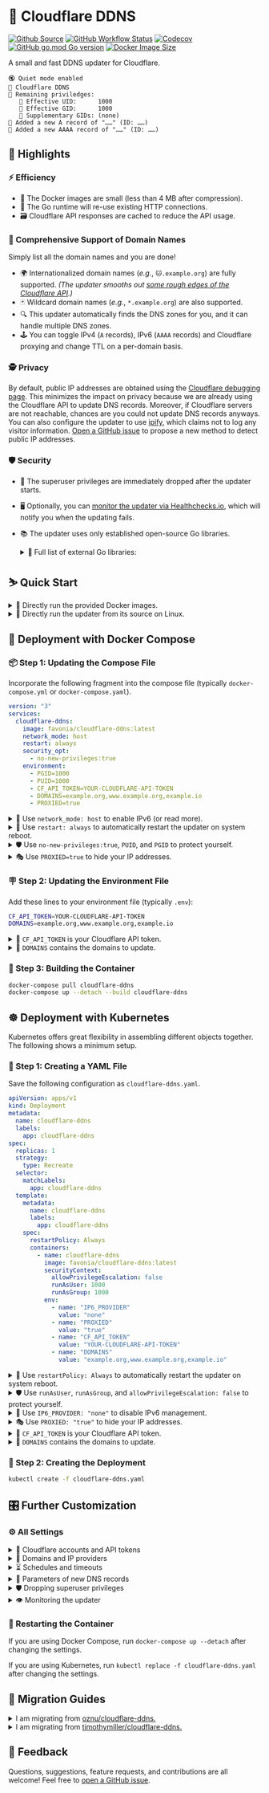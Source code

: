 # 🌟 Cloudflare DDNS

[![Github Source](https://img.shields.io/badge/source-github-orange)](https://github.com/favonia/cloudflare-ddns)
[![GitHub Workflow Status](https://img.shields.io/github/workflow/status/favonia/cloudflare-ddns/Building%20and%20Pushing)](https://github.com/favonia/cloudflare-ddns/actions/workflows/build.yaml)
[![Codecov](https://img.shields.io/codecov/c/github/favonia/cloudflare-ddns)](https://app.codecov.io/gh/favonia/cloudflare-ddns)
[![GitHub go.mod Go version](https://img.shields.io/github/go-mod/go-version/favonia/cloudflare-ddns)](https://golang.org/doc/install)
[![Docker Image Size](https://img.shields.io/docker/image-size/favonia/cloudflare-ddns/latest)](https://hub.docker.com/r/favonia/cloudflare-ddns)

A small and fast DDNS updater for Cloudflare.

```
🔇 Quiet mode enabled
🌟 Cloudflare DDNS
🥷 Remaining priviledges:
   🔸 Effective UID:      1000
   🔸 Effective GID:      1000
   🔸 Supplementary GIDs: (none)
🐣 Added a new A record of "……" (ID: ……)
🐣 Added a new AAAA record of "……" (ID: ……)
```

## 📜 Highlights

### ⚡ Efficiency

* 🤏 The Docker images are small (less than 4 MB after compression).
* 🔁 The Go runtime will re-use existing HTTP connections.
* 🗃️ Cloudflare API responses are cached to reduce the API usage.

### 💯 Comprehensive Support of Domain Names

Simply list all the domain names and you are done!

* 🌍 Internationalized domain names (_e.g._, `🐱.example.org`) are fully supported. _(The updater smooths out [some rough edges of the Cloudflare API](https://github.com/cloudflare/cloudflare-go/pull/690#issuecomment-911884832).)_
* 🃏 Wildcard domain names (_e.g._, `*.example.org`) are also supported.
* 🔍 This updater automatically finds the DNS zones for you, and it can handle multiple DNS zones.
* 🕹️ You can toggle IPv4 (`A` records), IPv6 (`AAAA` records) and Cloudflare proxying and change TTL on a per-domain basis.

### 🕵️ Privacy

By default, public IP addresses are obtained using the [Cloudflare debugging page](https://1.1.1.1/cdn-cgi/trace). This minimizes the impact on privacy because we are already using the Cloudflare API to update DNS records. Moreover, if Cloudflare servers are not reachable, chances are you could not update DNS records anyways. You can also configure the updater to use [ipify](https://www.ipify.org), which claims not to log any visitor information. [Open a GitHub issue](https://github.com/favonia/cloudflare-ddns/issues/new) to propose a new method to detect public IP addresses.

### 🛡️ Security

* 🛑 The superuser privileges are immediately dropped after the updater starts.
* 🖥️ Optionally, you can [monitor the updater via Healthchecks.io](https://healthchecks.io), which will notify you when the updating fails.
* 📚 The updater uses only established open-source Go libraries.
  <details><summary>🔌 Full list of external Go libraries:</summary>

  - [cap](https://sites.google.com/site/fullycapable):\
    Manipulation of Linux capabilities.
  - [cloudflare-go](https://github.com/cloudflare/cloudflare-go):\
    The official Go binding of Cloudflare API v4. It provides robust handling of pagination, rate limiting, and other tricky bits.
  - [cron](https://github.com/robfig/cron):\
    Parsing of Cron expressions.
  - [go-cache](https://github.com/patrickmn/go-cache):\
    Essentially `map[string]any` with expiration times.
  - [jet](https://github.com/CloudyKit/jet):\
    Fast and small template engines.
  - [mock](https://github.com/golang/mock) (for testing only):\
    A comprehensive, semi-official framework for mocking.
  - [testify](https://github.com/stretchr/testify) (for testing only):\
    A comprehensive tool set for testing Go programs.
  </details>

## ⛷️ Quick Start

<details><summary>🐋 Directly run the provided Docker images.</summary>

```bash
docker run \
  --network host \
  -e CF_API_TOKEN=YOUR-CLOUDFLARE-API-TOKEN \
  -e DOMAINS=example.org,www.example.org,example.io \
  -e PROXIED=true \
  favonia/cloudflare-ddns
```
</details>

<details><summary>🧬 Directly run the updater from its source on Linux.</summary>

You need the [Go tool](https://golang.org/doc/install) to run the updater from its source.

```bash
CF_API_TOKEN=YOUR-CLOUDFLARE-API-TOKEN \
  DOMAINS=example.org,www.example.org,example.io \
  PROXIED=true \
  go run ./cmd/*.go
```

👉 For non-Linux operating systems, please use Docker images instead.
</details>

## 🐋 Deployment with Docker Compose

### 📦 Step 1: Updating the Compose File

Incorporate the following fragment into the compose file (typically `docker-compose.yml` or `docker-compose.yaml`).

```yaml
version: "3"
services:
  cloudflare-ddns:
    image: favonia/cloudflare-ddns:latest
    network_mode: host
    restart: always
    security_opt:
      - no-new-privileges:true
    environment:
      - PGID=1000
      - PUID=1000
      - CF_API_TOKEN=YOUR-CLOUDFLARE-API-TOKEN
      - DOMAINS=example.org,www.example.org,example.io
      - PROXIED=true
```

<details>
<summary>📡 Use <code>network_mode: host</code> to enable IPv6 (or read more).</summary>

The easiest way to enable IPv6 is to use `network_mode: host` so that the updater can access the host IPv6 network directly. If you wish to keep the updater isolated from the host network, check out the [official documentation on IPv6](https://docs.docker.com/config/daemon/ipv6/) and [this GitHub issue about IPv6](https://github.com/favonia/cloudflare-ddns/issues/119). If your host OS is Linux, here’s the tl;dr:

1. Use `network_mode: bridge` instead of `network_mode: host`.
2. Edit or create `/etc/docker/daemon.json` with the following content:
   ```json
   {
     "ipv6": true,
     "fixed-cidr-v6": "fd00::/8",
     "experimental": true,
     "ip6tables": true
   }
   ```
3. Restart the Docker daemon (if you are using systemd):
   ```sh
   systemctl restart docker.service
   ```
</details>

<details>
<summary>🔁 Use <code>restart: always</code> to automatically restart the updater on system reboot.</summary>

Docker’s default restart policies should prevent excessive logging when there are configuration errors.
</details>

<details>
<summary>🛡️ Use <code>no-new-privileges:true</code>, <code>PUID</code>, and <code>PGID</code> to protect yourself.</summary>

Change `1000` to the user or group IDs you wish to use to run the updater. The setting `no-new-privileges:true` provides additional protection, especially when you run the container as a non-superuser. The updater itself will read <code>PUID</code> and <code>PGID</code> and attempt to drop all those privileges as much as possible.
</details>

<details>
<summary>🎭 Use <code>PROXIED=true</code> to hide your IP addresses.</summary>

The setting `PROXIED=true` instructs Cloudflare to cache webpages on your machine and hide your actual IP addresses. If you wish to bypass that and expose your actual IP addresses, simply remove `PROXIED=true`. (The default value of `PROXIED` is `false`.)
</details>

### 🪧 Step 2: Updating the Environment File

Add these lines to your environment file (typically `.env`):
```bash
CF_API_TOKEN=YOUR-CLOUDFLARE-API-TOKEN
DOMAINS=example.org,www.example.org,example.io
```

<details>
<summary>🔑 <code>CF_API_TOKEN</code> is your Cloudflare API token.</summary>

The value of `CF_API_TOKEN` should be an API **token** (_not_ an API key), which can be obtained from the [API Tokens page](https://dash.cloudflare.com/profile/api-tokens). Use the **Edit zone DNS** template to create and copy a token into the environment file. ⚠️ The less secure API key authentication is deliberately _not_ supported.
</details>

<details>
<summary>📍 <code>DOMAINS</code> contains the domains to update.</summary>

The value of `DOMAINS` should be a list of fully qualified domain names separated by commas. For example, `DOMAINS=example.org,www.example.org,example.io` instructs the updater to manage the domains `example.org`, `www.example.org`, and `example.io`. These domains do not have to be in the same zone---the updater will identify their zones automatically.
</details>

### 🚀 Step 3: Building the Container

```bash
docker-compose pull cloudflare-ddns
docker-compose up --detach --build cloudflare-ddns
```

## ☸️ Deployment with Kubernetes

Kubernetes offers great flexibility in assembling different objects together. The following shows a minimum setup.

### 📝 Step 1: Creating a YAML File

Save the following configuration as `cloudflare-ddns.yaml`.

```yaml
apiVersion: apps/v1
kind: Deployment
metadata:
  name: cloudflare-ddns
  labels:
    app: cloudflare-ddns
spec:
  replicas: 1
  strategy:
    type: Recreate
  selector:
    matchLabels:
      app: cloudflare-ddns
  template:
    metadata:
      name: cloudflare-ddns
      labels:
        app: cloudflare-ddns
    spec:
      restartPolicy: Always
      containers:
        - name: cloudflare-ddns
          image: favonia/cloudflare-ddns:latest
          securityContext:
            allowPrivilegeEscalation: false
            runAsUser: 1000
            runAsGroup: 1000
          env:
            - name: "IP6_PROVIDER"
              value: "none"
            - name: "PROXIED"
              value: "true"
            - name: "CF_API_TOKEN"
              value: "YOUR-CLOUDFLARE-API-TOKEN"
            - name: "DOMAINS"
              value: "example.org,www.example.org,example.io"
```

<details>
<summary>🔁 Use <code>restartPolicy: Always</code> to automatically restart the updater on system reboot.</summary>

Kubernetes’s default restart policies should prevent excessive logging when there are configuration errors.
</details>

<details>
<summary>🛡️ Use <code>runAsUser</code>, <code>runAsGroup</code>, and <code>allowPrivilegeEscalation: false</code> to protect yourself.</summary>

Kubernetes comes with built-in support to drop superuser privileges. The updater itself will also attempt to drop all of them.
</details>

<details>
<summary>📡 Use <code>IP6_PROVIDER: "none"</code> to disable IPv6 management.</summary>

The support of IPv6 in Kubernetes has been improving, but a working setup still takes effort. Since Kubernetes 1.21+, the [IPv4/IPv6 dual stack](https://kubernetes.io/docs/concepts/services-networking/dual-stack/) is enabled by default, but a setup which allows IPv6 egress traffic (_e.g.,_ to reach Cloudflare servers to detect public IPv6 addresses) still requires deep understanding of Kubernetes and is beyond this simple guide. The popular tool [minicube](https://minikube.sigs.k8s.io/), which implements a simple local Kubernetes cluster, unfortunately [does not support IPv6 yet](https://minikube.sigs.k8s.io/docs/faq/#does-minikube-support-ipv6). Until there is an easy way to enable IPv6 in Kubernetes, the template here will have IPv6 disabled.

If you manage to enable IPv6, congratulations. Feel free to remove `IP6_PROVIDER: "none"` to detect and update both `A` and `AAAA` records. There is almost no danger in enabling IPv6 even when the IPv6 setup is not working. In the worst case, the updater will remove all `AAAA` records associated with the domains in `DOMAINS` and `IP6_DOMAINS` because those records will appear to be “stale.” The deleted records will be recreated once the updater correctly detects the IPv6 addresses.
</details>

<details>
<summary>🎭 Use <code>PROXIED: "true"</code> to hide your IP addresses.</summary>

The setting `PROXIED: "true"` instructs Cloudflare to cache webpages on your machine and hide your actual IP addresses. If you wish to bypass that and expose your actual IP addresses, simply remove `PROXIED: "true"`. (The default value of `PROXIED` is `false`.)
</details>

<details>
<summary>🔑 <code>CF_API_TOKEN</code> is your Cloudflare API token.</summary>

The value of `CF_API_TOKEN` should be an API **token** (_not_ an API key), which can be obtained from the [API Tokens page](https://dash.cloudflare.com/profile/api-tokens). Use the **Edit zone DNS** template to create and copy a token into the environment file. ⚠️ The less secure API key authentication is deliberately _not_ supported.
</details>

<details>
<summary>📍 <code>DOMAINS</code> contains the domains to update.</summary>

The value of `DOMAINS` should be a list of fully qualified domain names separated by commas. For example, `DOMAINS=example.org,www.example.org,example.io` instructs the updater to manage the domains `example.org`, `www.example.org`, and `example.io`. These domains do not have to be in the same zone---the updater will identify their zones automatically.
</details>

### 🚀 Step 2: Creating the Deployment

```sh
kubectl create -f cloudflare-ddns.yaml
```

## 🎛️ Further Customization

### ⚙️ All Settings

<details>
<summary>🔑 Cloudflare accounts and API tokens</summary>

| Name | Valid Values | Meaning | Required? | Default Value |
| ---- | ------------ | ------- | --------- | ------------- |
| `CF_ACCOUNT_ID` | Cloudflare Account IDs | The account ID used to distinguish multiple zone IDs with the same name | No | `""` (unset) |
| `CF_API_TOKEN_FILE` | Paths to files containing Cloudflare API tokens | A file that contains the token to access the Cloudflare API | Exactly one of `CF_API_TOKEN` and `CF_API_TOKEN_FILE` should be set | N/A |
| `CF_API_TOKEN` | Cloudflare API tokens | The token to access the Cloudflare API | Exactly one of `CF_API_TOKEN` and `CF_API_TOKEN_FILE` should be set | N/A |

In most cases, `CF_ACCOUNT_ID` is not needed.
</details>

<details>
<summary>📍 Domains and IP providers</summary>

| Name | Valid Values | Meaning | Required? | Default Value |
| ---- | ------------ | ------- | --------- | ------------- |
| `DOMAINS` | Comma-separated fully qualified domain names or wildcard domain names | The domains the updater should manage for both `A` and `AAAA` records | (See below) | N/A
| `IP4_DOMAINS` | Comma-separated fully qualified domain names or wildcard domain names | The domains the updater should manage for `A` records | (See below) | N/A
| `IP6_DOMAINS` | Comma-separated fully qualified domain names or wildcard domain names | The domains the updater should manage for `AAAA` records | (See below) | N/A
| `IP4_PROVIDER` | `cloudflare.doh`, `cloudflare.trace`, `ipify`, `local`, and `none` | How to detect IPv4 addresses. (See below) | No | `cloudflare.trace`
| `IP6_PROVIDER` | `cloudflare.doh`, `cloudflare.trace`, `ipify`, `local`, and `none` | How to detect IPv6 addresses. (See below) | No | `cloudflare.trace`

> <details>
> <summary>📍 At least one of <code>DOMAINS</code> and <code>IP4/6_DOMAINS</code> must be non-empty.</summary>
>
> At least one domain should be listed in `DOMAINS`, `IP4_DOMAINS`, or `IP6_DOMAINS`. Otherwise, if all of them are empty, then the updater has nothing to do. It is fine to list the same domain in both `IP4_DOMAINS` and `IP6_DOMAINS`, which is equivalent to listing it in `DOMAINS`. Internationalized domain names are supported using the non-transitional processing that is fully compatible with IDNA2008.
> </details>

> <details>
> <summary>📜 Full list of available providers for <code>IP4_PROVIDER</code> and <code>IP6_PROVIDER</code>:</summary>
>
> - `cloudflare.doh`\
>  Get the public IP address by querying `whoami.cloudflare.` against [Cloudflare via DNS-over-HTTPS](https://developers.cloudflare.com/1.1.1.1/dns-over-https) and update DNS records accordingly.
> - `cloudflare.trace`\
>  Get the public IP address by parsing the [Cloudflare debugging page](https://1.1.1.1/cdn-cgi/trace) and update DNS records accordingly.
> - `ipify`\
>   Get the public IP address via [ipify’s public API](https://www.ipify.org/) and update DNS records accordingly.
> - `local`\
>   Get the address via local network interfaces and update DNS records accordingly. When multiple local network interfaces or in general multiple IP addresses are present, the updater will use the address that would have been used for outbound UDP connections to Cloudflare servers. ⚠️ You need access to the host network (such as `network_mode: host` in Docker Compose or `hostNetwork: true` in Kubernetes) for this policy, for otherwise the updater will detect the addresses inside the [bridge network in Docker](https://docs.docker.com/network/bridge/) or the [default namespaces in Kubernetes](https://kubernetes.io/docs/concepts/overview/working-with-objects/namespaces/) instead of those in the host network.
> - `none`\
>   Stop the DNS updating completely. Existing DNS records will not be removed.
>
> The option `IP4_PROVIDER` is governing IPv4 addresses and `A`-type records, while the option `IP6_PROVIDER` is governing IPv6 addresses and `AAAA`-type records. The two options act independently of each other.
> </details>

</details>

<details>
<summary>⏳ Schedules and timeouts</summary>

| Name | Valid Values | Meaning | Required? | Default Value |
| ---- | ------------ | ------- | --------- | ------------- |
| `CACHE_EXPIRATION` | Positive time durations with a unit, such as `1h` and `10m`. See [time.ParseDuration](https://golang.org/pkg/time/#ParseDuration) | The expiration of cached Cloudflare API responses | No | `6h0m0s` (6 hours)
| `DELETE_ON_STOP` | Boolean values, such as `true`, `false`, `0` and `1`. See [strconv.ParseBool](https://pkg.go.dev/strconv#ParseBool) | Whether managed DNS records should be deleted on exit | No | `false`
| `DETECTION_TIMEOUT` | Positive time durations with a unit, such as `1h` and `10m`. See [time.ParseDuration](https://golang.org/pkg/time/#ParseDuration) | The timeout of each attempt to detect IP addresses | No | `5s` (5 seconds)
| `TZ` | Recognized timezones, such as `UTC` | The timezone used for logging and parsing `UPDATE_CRON` | No | `UTC`
| `UPDATE_CRON` | Cron expressions. See the [documentation of cron](https://pkg.go.dev/github.com/robfig/cron/v3#hdr-CRON_Expression_Format) | The schedule to re-check IP addresses and update DNS records (if necessary) | No | `@every 5m` (every 5 minutes)
| `UPDATE_ON_START` | Boolean values, such as `true`, `false`, `0` and `1`. See [strconv.ParseBool](https://pkg.go.dev/strconv#ParseBool) | Whether to check IP addresses on start regardless of `UPDATE_CRON` | No | `true`
| `UPDATE_TIMEOUT` | Positive time durations with a unit, such as `1h` and `10m`. See [time.ParseDuration](https://golang.org/pkg/time/#ParseDuration) | The timeout of each attempt to update DNS records, per domain, per record type | No | `30s` (30 seconds)

⚠️ The update schedule _does not_ take the time to update records into consideration. For example, if the schedule is “for every 5 minutes”, and if the updating itself takes 2 minutes, then the actual interval between adjacent updates is 3 minutes, not 5 minutes.
</details>

<details>
<summary>🐣 Parameters of new DNS records</summary>

| Name | Valid Values | Meaning | Required? | Default Value |
| ---- | ------------ | ------- | --------- | ------------- |
| `PROXIED` | Boolean values, such as `true`, `false`, `0` and `1`. See [strconv.ParseBool](https://pkg.go.dev/strconv#ParseBool) | Whether new DNS records should be proxied by Cloudflare | No | `false`
| `TTL` | Time-to-live (TTL) values in seconds | The TTL values used to create new DNS records | No | `1` (This means “automatic” to Cloudflare)

> <details>
> <summary>🧪 Experimental support of Go templates:</summary>
>
> Both `PROXIED` and `TTL` can be [Jet Templates](https://github.com/CloudyKit/jet/blob/master/docs/syntax.md) for per-domain settings. For example, `PROXIED={{!hasSuffix("example.org")}}` means all domains should be proxied except domains like `www.example.org` and `example.org`. The Go templates are executed with the following two custom functions:
> - `inDomains(patterns ...string) bool`
>
>   Returns `true` if and only if the target domain matches one of `patterns`. All domains are normalized before comparison. For example, internationalized domain names are converted to Punycode before comparing them.
> - `hasSuffix(patterns ...string) bool`
>
>   Returns `true` if and only if the target domain has one of `patterns` as itself or its parent (or ancestor). Note that labels in domains must fully match; for example, the suffix `b.org` will not match `www.bb.org` because `bb.org` and `b.org` are incomparable, while the suffix `bb.org` will match `www.bb.org`.
>
> Some examples:
> - `TTL={{if hasSuffix("b.c")}} 60 {{else if inDomains("d.e.f","a.bb.c")}} 90 {{else}} 120 {{end}}`
>
>   For the domain `b.c` and its descendants, the TTL is 60, and for the domains `d.e.f` and `a.bb.c`, the TTL is 90, and then for all other domains, the TTL is 120.
> - `PROXIED={{hasSuffix("b.c") && ! inDomains("a.b.c"))}}`
>
>   Proxy the domain `b.c` and its descendants except for the domain `a.b.c`.
> </details>

</details>

<details>
<summary>🛡️ Dropping superuser privileges</summary>

| Name | Valid Values | Meaning | Required? | Default Value |
| ---- | ------------ | ------- | --------- | ------------- |
| `PGID` | Non-zero POSIX group ID | The group ID the updater should assume | No | Effective group ID; if it is zero, then the real group ID; if it is still zero, then `1000`
| `PUID` | Non-zero POSIX user ID | The user ID the updater should assume | No | Effective user ID; if it is zero, then the real user ID; if it is still zero, then `1000`

👉 The updater will also try to drop supplementary group IDs.
</details>

<details>
<summary>👁️ Monitoring the updater</summary>

| Name | Valid Values | Meaning | Required? | Default Value |
| ---- | ------------ | ------- | --------- | ------------- |
| `QUIET` | Boolean values, such as `true`, `false`, `0` and `1`. See [strconv.ParseBool](https://pkg.go.dev/strconv#ParseBool) | Whether the updater should reduce the logging to the standard output | No | `false`
| `HEALTHCHECKS` | [Healthchecks.io ping URLs](https://healthchecks.io/docs/), such as `https://hc-ping.com/<uuid>` or `https://hc-ping.com/<project-ping-key>/<name-slug>` (see below) | If set, the updater will ping the URL when it successfully updates IP addresses | No | `""` (unset)

For `HEALTHCHECKS`, the updater accepts any URL that follows the [same notification protocol](https://healthchecks.io/docs/http_api/).
</details>

### 🔂 Restarting the Container

If you are using Docker Compose, run `docker-compose up --detach` after changing the settings.

If you are using Kubernetes, run `kubectl replace -f cloudflare-ddns.yaml` after changing the settings.

## 🚵 Migration Guides

<details>
<summary>I am migrating from <a href="https://hub.docker.com/r/oznu/cloudflare-ddns/">oznu/cloudflare-ddns.</a></summary>

⚠️ [oznu/cloudflare-ddns](https://hub.docker.com/r/oznu/cloudflare-ddns/) relies on unverified DNS responses to obtain public IP addresses; a malicious hacker could potentially manipulate or forge DNS responses and trick it into updating your domain with any IP address. In comparison, we use only verified responses from Cloudflare or ipify.

| Old Parameter |  | New Paramater |
| ------------- | - | ------------- |
| `API_KEY=key` | ✔️ | Use `CF_API_TOKEN=key` |
| `API_KEY_FILE=file` | ✔️ | Use `CF_API_TOKEN_FILE=file` |
| `ZONE=example.org` and `SUBDOMAIN=sub` | ✔️ | Use `DOMAINS=sub.example.org` directly |
| `PROXIED=true` | ✔️ | Same |
| `RRTYPE=A` | ✔️ | Both IPv4 and IPv6 are enabled by default; use `IP6_PROVIDER=none` to disable IPv6 |
| `RRTYPE=AAAA` | ✔️ | Both IPv4 and IPv6 are enabled by default; use `IP4_PROVIDER=none` to disable IPv4 |
| `DELETE_ON_STOP=true` | ✔️ | Same |
| `INTERFACE=iface` | ✔️ | Not required for `local` providers; we can handle multiple network interfaces |
| `CUSTOM_LOOKUP_CMD=cmd` | ❌ | _There is not even a shell in the minimum Docker image_ |
| `DNS_SERVER=server` | ❌ | _Only the secure Cloudflare and ipify are supported_ |

</details>

<details>
<summary>I am migrating from <a href="https://github.com/timothymiller/cloudflare-ddns">timothymiller/cloudflare-ddns.</a></summary>

| Old JSON Key |  | New Paramater |
| ------------ | - | ------------- |
| `cloudflare.authentication.api_token` | ✔️ | Use `CF_API_TOKEN=key` |
| `cloudflare.authentication.api_key` | ❌ | _Use the newer, more secure [API tokens](https://dash.cloudflare.com/profile/api-tokens)_ |
| `cloudflare.zone_id` | ✔️ | Not needed; automatically retrieved from the server |
| `cloudflare.subdomains[].name` | ✔️ | Use `DOMAINS` with **fully qualified domain names** (FQDNs); for example, if your zone is `example.org` and your subdomain is `www`, use `DOMAINS=sub.example.org` |
| `cloudflare.subdomains[].proxied` | ✔️ | Use the experimental support of Go templates in `PROXIED` to specify per-domain settings; see above for the detailed documentation |
| `a` | ✔️ | Both IPv4 and IPv6 are enabled by default; use `IP4_PROVIDER=none` to disable IPv4 |
| `aaaa` | ✔️ | Both IPv4 and IPv6 are enabled by default; use `IP6_PROVIDER=none` to disable IPv6 |
| `proxied` | ✔️ | Use `PROXIED=true` or `PROXIED=false` |
| `purgeUnknownRecords` | ❌ | _The updater never deletes unmanaged DNS records_ |

</details>

## 💖 Feedback

Questions, suggestions, feature requests, and contributions are all welcome! Feel free to [open a GitHub issue](https://github.com/favonia/cloudflare-ddns/issues/new).
